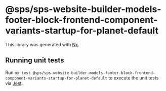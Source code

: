 # @sps/sps-website-builder-models-footer-block-frontend-component-variants-startup-for-planet-default

This library was generated with [Nx](https://nx.dev).

## Running unit tests

Run `nx test @sps/sps-website-builder-models-footer-block-frontend-component-variants-startup-for-planet-default` to execute the unit tests via [Jest](https://jestjs.io).
